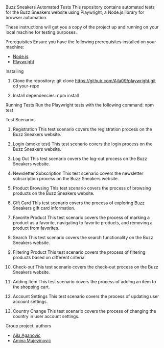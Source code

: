 
Buzz Sneakers Automated Tests
This repository contains automated tests for the Buzz Sneakers website using Playwright, a Node.js library for browser automation.

These instructions will get you a copy of the project up and running on your local machine for testing purposes.

Prerequisites
Ensure you have the following prerequisites installed on your machine:
- [Node.js](https://nodejs.org/)
- [Playwright](https://playwright.dev/docs/intro)

Installing

1. Clone the repository:
git clone https://github.com/Ajla09/playwright.git
cd your-repo


2. Install dependencies:
npm install


Running Tests
Run the Playwright tests with the following command:
npm test


Test Scenarios

1. Registration
This test scenario covers the registration process on the Buzz Sneakers website.

2. Login (smoke test)
This test scenario covers the login process on the Buzz Sneakers website.

3. Log Out
This test scenario covers the log-out process on the Buzz Sneakers website.

4. Newsletter Subscription
This test scenario covers the newsletter subscription process on the Buzz Sneakers website.

5. Product Browsing
This test scenario covers the process of browsing products on the Buzz Sneakers website.

6. Gift Card
This test scenario covers the process of exploring Buzz Sneakers gift card information.

7. Favorite Product
This test scenario covers the process of marking a product as a favorite, navigating to favorite products, and removing a product from favorites.

8. Search
This test scenario covers the search functionality on the Buzz Sneakers website.

9. Filtering Product
This test scenario covers the process of filtering products based on different criteria.

10. Check-out
This test scenario covers the check-out process on the Buzz Sneakers website.

11. Adding Item
This test scenario covers the process of adding an item to the shopping cart.

12. Account Settings
This test scenario covers the process of updating user account settings.

13. Country Change
This test scenario covers the process of changing the country in user account settings.

Group project, authors

- [Ajla Aganovic](https://github.com/Ajla09)
- [Amina Mujezinović](https://github.com/your-username)

